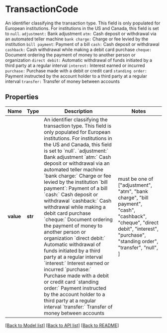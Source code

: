 # TransactionCode

An identifier classifying the transaction type.  This field is only populated for European institutions. For institutions in the US and Canada, this field is set to `null`.  `adjustment:` Bank adjustment  `atm:` Cash deposit or withdrawal via an automated teller machine  `bank charge:` Charge or fee levied by the institution  `bill payment`: Payment of a bill  `cash:` Cash deposit or withdrawal  `cashback:` Cash withdrawal while making a debit card purchase  `cheque:` Document ordering the payment of money to another person or organization  `direct debit:` Automatic withdrawal of funds initiated by a third party at a regular interval  `interest:` Interest earned or incurred  `purchase:` Purchase made with a debit or credit card  `standing order:` Payment instructed by the account holder to a third party at a regular interval  `transfer:` Transfer of money between accounts

## Properties
Name | Type | Description | Notes
------------ | ------------- | ------------- | -------------
**value** | **str** | An identifier classifying the transaction type.  This field is only populated for European institutions. For institutions in the US and Canada, this field is set to &#x60;null&#x60;.  &#x60;adjustment:&#x60; Bank adjustment  &#x60;atm:&#x60; Cash deposit or withdrawal via an automated teller machine  &#x60;bank charge:&#x60; Charge or fee levied by the institution  &#x60;bill payment&#x60;: Payment of a bill  &#x60;cash:&#x60; Cash deposit or withdrawal  &#x60;cashback:&#x60; Cash withdrawal while making a debit card purchase  &#x60;cheque:&#x60; Document ordering the payment of money to another person or organization  &#x60;direct debit:&#x60; Automatic withdrawal of funds initiated by a third party at a regular interval  &#x60;interest:&#x60; Interest earned or incurred  &#x60;purchase:&#x60; Purchase made with a debit or credit card  &#x60;standing order:&#x60; Payment instructed by the account holder to a third party at a regular interval  &#x60;transfer:&#x60; Transfer of money between accounts |  must be one of ["adjustment", "atm", "bank charge", "bill payment", "cash", "cashback", "cheque", "direct debit", "interest", "purchase", "standing order", "transfer", "null", ]

[[Back to Model list]](../README.md#documentation-for-models) [[Back to API list]](../README.md#documentation-for-api-endpoints) [[Back to README]](../README.md)


